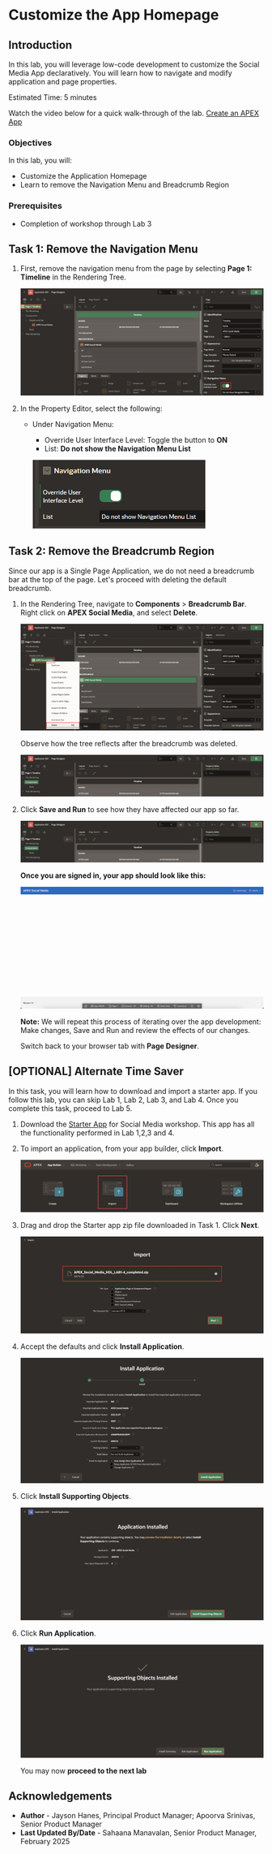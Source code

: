 # Customize the App Homepage

## Introduction

In this lab, you will leverage low-code development to customize the Social Media App declaratively. You will learn how to navigate and modify application and page properties.

Estimated Time: 5 minutes

Watch the video below for a quick walk-through of the lab.
[Create an APEX App](videohub:1_bgxyfanv)

### Objectives

In this lab, you will:

- Customize the Application Homepage
- Learn to remove the Navigation Menu and Breadcrumb Region

### Prerequisites

- Completion of workshop through Lab 3

## Task 1: Remove the Navigation Menu

1. First, remove the navigation menu from the page by selecting **Page 1: Timeline** in the Rendering Tree.

    ![Page designer is seen](images/property-editor-nav.png "")

2. In the Property Editor, select the following:
    - Under Navigation Menu:
        - Override User Interface Level: Toggle the button to **ON**
        - List: **Do not show the Navigation Menu List**

        ![The Navigation Menu group in the Property Editor](images/nav-menu-group.png "")

## Task 2: Remove the Breadcrumb Region

Since our app is a Single Page Application, we do not need a breadcrumb bar at the top of the page. Let's proceed with deleting the default breadcrumb.

1. In the Rendering Tree, navigate to **Components** > **Breadcrumb Bar**. Right click on **APEX Social Media**, and select **Delete**.

    ![Rendering Tree in Page Designer](images/breadcrumb-delete.png "")

    Observe how the tree reflects after the breadcrumb was deleted.

    ![Rendering Tree in Page Designer](images/after-breadcrumb-delete.png "")

2. Click **Save and Run** to see how they have affected our app so far.

    ![Save and Run button](images/save-and-run.png "")

    **Once you are signed in, your app should look like this:**

    ![The update app after the changes](images/updated-app.png "")

    **Note:** We will repeat this process of iterating over the app development: Make changes, Save and Run and review the effects of our changes.

    Switch back to your browser tab with **Page Designer**.

## [OPTIONAL] Alternate Time Saver

In this task, you will learn how to download and import a starter app. If you follow this lab, you can skip Lab 1, Lab 2, Lab 3, and Lab 4. Once you complete this task, proceed to Lab 5.

1. Download the [Starter App](https://c4u04.objectstorage.us-ashburn-1.oci.customer-oci.com/p/EcTjWk2IuZPZeNnD_fYMcgUhdNDIDA6rt9gaFj_WZMiL7VvxPBNMY60837hu5hga/n/c4u04/b/livelabsfiles/o/data-management-library-files/APEX_Social_Media_HOL_LAB1-4_completed.zip) for Social Media workshop. This app has all the functionality performed in Lab 1,2,3 and 4.

2. To import an application, from your app builder, click **Import**.

    ![App builder homepage](images/import.png)

3. Drag and drop the Starter app zip file downloaded in Task 1. Click **Next**.

    ![Import dialog](images/drag-and-drop.png)

4. Accept the defaults and click **Install Application**.

    ![Install app screen](images/install-app.png)

5. Click **Install Supporting Objects**.

    ![Install app screen](images/install-support.png)

6. Click **Run Application**.

    ![Install app screen](images/run-app2.png)

    You may now **proceed to the next lab**

## Acknowledgements

- **Author** - Jayson Hanes, Principal Product Manager; Apoorva Srinivas, Senior Product Manager
- **Last Updated By/Date** - Sahaana Manavalan, Senior Product Manager, February 2025
